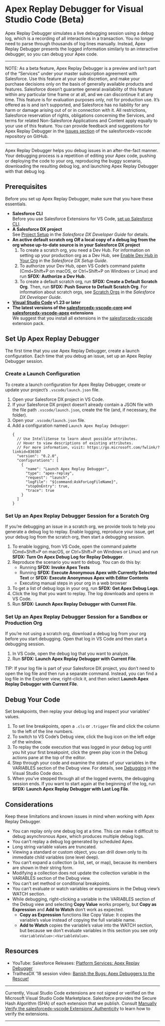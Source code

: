 # Apex Replay Debugger for Visual Studio Code (Beta)
Apex Replay Debugger simulates a live debugging session using a debug log, which is a recording of all interactions in a transaction. You no longer need to parse through thousands of log lines manually. Instead, Apex Replay Debugger presents the logged information similarly to an interactive debugger, so you can debug your Apex code. 

---
NOTE: As a beta feature, Apex Replay Debugger is a preview and isn’t part of the “Services” under your master subscription agreement with Salesforce. Use this feature at your sole discretion, and make your purchase decisions only on the basis of generally available products and features. Salesforce doesn’t guarantee general availability of this feature within any particular time frame or at all, and we can discontinue it at any time. This feature is for evaluation purposes only, not for production use. It’s offered as is and isn’t supported, and Salesforce has no liability for any harm or damage arising out of or in connection with it. All restrictions, Salesforce reservation of rights, obligations concerning the Services, and terms for related Non-Salesforce Applications and Content apply equally to your use of this feature. You can provide feedback and suggestions for Apex Replay Debugger in the [Issues section](https://github.com/forcedotcom/salesforcedx-vscode/issues) of the salesforcedx-vscode repository on GitHub.

---

Apex Replay Debugger helps you debug issues in an after-the-fact manner. Your debugging process is a repetition of editing your Apex code, pushing or deploying the code to your org, reproducing the buggy scenario, downloading the resulting debug log, and launching Apex Replay Debugger with that debug log.

## Prerequisites
Before you set up Apex Replay Debugger, make sure that you have these essentials.

* **Salesforce CLI**  
  Before you use Salesforce Extensions for VS Code, [set up Salesforce CLI](https://developer.salesforce.com/docs/atlas.en-us.sfdx_setup.meta/sfdx_setup). 
* **A Salesforce DX project**  
  See [Project Setup](https://developer.salesforce.com/docs/atlas.en-us.sfdx_dev.meta/sfdx_dev/sfdx_dev_workspace_setup.htm) in the _Salesforce DX Developer Guide_ for details.
* **An active default scratch org _OR_ a local copy of a debug log from the org whose up-to-date source is in your Salesforce DX project**
  1. To create a scratch org, you need a Dev Hub. For information on setting up your production org as a Dev Hub, see [Enable Dev Hub in Your Org](https://developer.salesforce.com/docs/atlas.en-us.sfdx_setup.meta/sfdx_setup/sfdx_setup_enable_devhub.htm) in the _Salesforce DX Setup Guide_.  
  1. To authorize your Dev Hub, open VS Code’s command palette (Cmd+Shift+P on macOS, or Ctrl+Shift+P on Windows or Linux) and run **SFDX: Authorize a Dev Hub**.  
  1. To create a default scratch org, run **SFDX: Create a Default Scratch Org**. Then, run **SFDX: Push Source to Default Scratch Org**. For information about scratch orgs, see [Scratch Orgs](https://developer.salesforce.com/docs/atlas.en-us.sfdx_dev.meta/sfdx_dev/sfdx_dev_scratch_orgs.htm) in the _Salesforce DX Developer Guide_.
* **[Visual Studio Code](https://code.visualstudio.com/download) v1.23 or later** 
* **The latest versions of the [salesforcedx-vscode-core](https://marketplace.visualstudio.com/items?itemName=salesforce.salesforcedx-vscode-core) and [salesforcedx-vscode-apex](https://marketplace.visualstudio.com/items?itemName=salesforce.salesforcedx-vscode-apex) extensions**  
We suggest that you install all extensions in the [salesforcedx-vscode](https://marketplace.visualstudio.com/items?itemName=salesforce.salesforcedx-vscode) extension pack.

## Set Up Apex Replay Debugger
The first time that you use Apex Replay Debugger, create a launch configuration. Each time that you debug an issue, set up an Apex Replay Debugger session.

### Create a Launch Configuration
To create a launch configuration for Apex Replay Debugger, create or update your project’s `.vscode/launch.json` file.

1. Open your Salesforce DX project in VS Code.
1. If your Salesforce DX project doesn’t already contain a JSON file with the file path `.vscode/launch.json`, create the file (and, if necessary, the folder).
1. Open your `.vscode/launch.json` file.
1. Add a configuration named `Launch Apex Replay Debugger`:  
    ```
    {
      // Use IntelliSense to learn about possible attributes.
      // Hover to view descriptions of existing attributes.
      // For more information, visit: https://go.microsoft.com/fwlink/?linkid=830387
      "version": "0.2.0",
      "configurations": [
        {
          "name": "Launch Apex Replay Debugger",
          "type": "apex-replay",
          "request": "launch",
          "logFile": "${command:AskForLogFileName}",
          "stopOnEntry": true,
          "trace": true
        }
      ]
    }
    ```

### Set Up an Apex Replay Debugger Session for a Scratch Org

If you’re debugging an issue in a scratch org, we provide tools to help you generate a debug log to replay. Enable logging, reproduce your issue, get your debug log from the scratch org, then start a debugging session.

1. To enable logging, from VS Code, open the command palette (Cmd+Shift+P on macOS, or Ctrl+Shift+P on Windows or Linux) and run **SFDX: Turn On Apex Debug Log for Replay Debugger**.
1. Reproduce the scenario you want to debug. You can do this by:
    * Running **SFDX: Invoke Apex Tests**
    * Running **SFDX: Execute Anonymous Apex with Currently Selected Text** or **SFDX: Execute Anonymous Apex with Editor Contents**
    * Executing manual steps in your org in a web browser 
1. To get a list of debug logs in your org, run **SFDX: Get Apex Debug Logs**.
1. Click the log that you want to replay. The log downloads and opens in VS Code.
1. Run **SFDX: Launch Apex Replay Debugger with Current File**.

### Set Up an Apex Replay Debugger Session for a Sandbox or Production Org

If you’re not using a scratch org, download a debug log from your org before you start debugging. Open that log in VS Code and then start a debugging session.

1. In VS Code, open the debug log that you want to analyze.
1. Run **SFDX: Launch Apex Replay Debugger with Current File**.  

TIP: If your log file is part of your Salesforce DX project, you don’t need to open the log file and then run a separate command. Instead, you can find a log file in the Explorer view, right-click it, and then select **Launch Apex Replay Debugger with Current File**.

## Debug Your Code

Set breakpoints, then replay your debug log and inspect your variables’ values.

1. To set line breakpoints, open a `.cls` or `.trigger` file and click the column to the left of the line numbers.
1. To switch to VS Code’s Debug view, click the bug icon on the left edge of the window.
1. To replay the code execution that was logged in your debug log until you hit your first breakpoint, click the green play icon in the Debug actions pane at the top of the editor.
1. Step through your code and examine the states of your variables in the VARIABLES section of the Debug view. For details, see [Debugging](https://code.visualstudio.com/docs/editor/debugging) in the Visual Studio Code docs.
1. When you’ve stepped through all of the logged events, the debugging session ends. If you want to start again at the beginning of the log, run **SFDX: Launch Apex Replay Debugger with Last Log File**.

## Considerations
Keep these limitations and known issues in mind when working with Apex Replay Debugger.

* You can replay only one debug log at a time. This can make it difficult to debug asynchronous Apex, which produces multiple debug logs.
* You can’t replay a debug log generated by scheduled Apex.
* Long string variable values are truncated.
* Viewing a standard or custom object, you can drill down only to its immediate child variables (one level deep).
* You can’t expand a collection (a list, set, or map), because its members are shown in their string form.
* Modifying a collection does not update the collection variable in the VARIABLES section of the Debug view.
* You can’t set method or conditional breakpoints.
* You can’t evaluate or watch variables or expressions in the Debug view’s WATCH section.
* While debugging, right-clicking a variable in the VARIABLES section of the Debug view and selecting **Copy Value** works properly, but **Copy as Expression** and **Add to Watch** don’t work as expected. 
  * **Copy as Expression** functions like Copy Value: It copies the variable’s value instead of copying the full variable name.
  * **Add to Watch** copies the variable’s value into the WATCH section, but because we don’t evaluate variables in this section you see only `<VariableValue>:<VariableValue>`.

## Resources

* YouTube: Salesforce Releases: [Platform Services: Apex Replay Debugger](https://www.youtube.com/watch?v=8GVuMT4MHWc)
* TrailheaDX ’18 session video: [Banish the Bugs: Apex Debuggers to the Rescue!](https://www.salesforce.com/video/2520334/)

---
Currently, Visual Studio Code extensions are not signed or verified on the Microsoft Visual Studio Code Marketplace. Salesforce provides the Secure Hash Algorithm (SHA) of each extension that we publish. Consult [Manually Verify the salesforcedx-vscode Extensions’ Authenticity](https://developer.salesforce.com/media/vscode/SHA256.md) to learn how to verify the extensions.  

---
